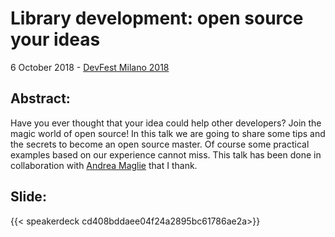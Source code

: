 # Library development: open source your ideas


6 October 2018 - [DevFest Milano 2018](https://devfestmilano18.firebaseapp.com/schedule?sessionId=library_development_open_source_your_ideas)

## Abstract:
Have you ever thought that your idea could help other developers? Join the magic world of open source! In this talk we are going to share some tips and the secrets to become an open source master. Of course some practical examples based on our experience cannot miss. This talk has been done in collaboration with [Andrea Maglie](http://www.linkedin.com/in/andreamaglie/) that I thank.

## Slide:
{{< speakerdeck cd408bddaee04f24a2895bc61786ae2a>}}
